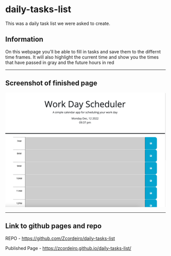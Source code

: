 # daily-tasks-list
This was a daily task list we were asked to create.

## Information
On this webpage you'll be able to fill in tasks and save them to the differnt time frames. It will also highlight the current time and show you the times that have passed in gray and the future hours in red

---

## Screenshot of finished page 
![screenshot of portfolio page](./Screen-shot.png)

---

## Link to github pages and repo
REPO - https://github.com/Zcordeiro/daily-tasks-list

Published Page -  https://zcordeiro.github.io/daily-tasks-list/